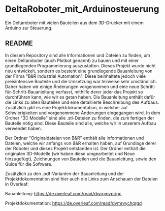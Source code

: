 # DeltaRoboter_mit_Arduinosteuerung
 Ein Deltaroboter mit vielen Bauteilen aus dem 3D-Drucker mit einem Arduino zur Steuerung.

 
## README 

In diesem Repository sind alle Informationen und Dateien zu finden, um einen Deltaroboter (auch Plotbot genannt) zu bauen und mit einer grundlegenden Programmierung auszustatten. Dieses Projekt wurde nicht neu entwickelt, sondern es besteht eine grundlegende Bauanleitung von der Firma "B&R Industrial Automation". Diese beinhaltete jedoch viele preisintensive Bauteile und die Umsetzung war teilweise sehr umständlich. Daher haben wir einige Änderungen vorgenommen und eine neue Schritt-für-Schritt-Bauanleitung verfasst, mithilfe derer jeder das Projekt so durchführen kann, wie wir es getan haben. Die Bauanleitung enthält dafür die Links zu allen Bauteilen und eine detaillierte Beschreibung des Aufbaus. Zusätzlich gibt es eine Projektdokumentation, in welcher auf Schwierigkeiten und vorgenommene Änderungen eingegangen wird. In dem Ordner "3D Modelle" sind alle .stl-Dateien zu finden, die zum fertigen der Bauteile nötig sind. Diese Bauteile sind alle, welche wir in unserem Aufbau verwendet haben.

Der Ordner "Originaldateien von B&R" enthält alle Informationen und Dateien, welche wir anfangs von B&R erhalten haben, auf Grundlage derer der Roboter und dieses Projekt entstanden ist. Der Ordner enthält die originalen 3D-Modelle (wir haben diese umgearbeitet und Neue hinzugefügt), Zeichnungen von Bauteilen und die Bauanleitung, sowie den Guide für die Software.

Zusätzlich zu den .pdf-Varianten der Bauanleitung und der Projektdokumentation sind hier auch die Links zum Anschauen der Dateien in Overleaf:

Bauanleitung: https://de.overleaf.com/read/rbvrqmyprjpc

Projektdokumentation: https://de.overleaf.com/read/dvmrvychqrgd
